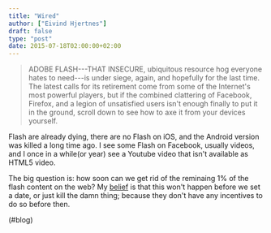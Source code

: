 ```yaml
---
title: "Wired"
author: ["Eivind Hjertnes"]
draft: false
type: "post"
date: 2015-07-18T02:00:00+02:00
---
```


> ADOBE FLASH---THAT INSECURE, ubiquitous resource hog everyone hates to
> need---is under siege, again, and hopefully for the last time. The
> latest calls for its retirement come from some of the Internet's most
> powerful players, but if the combined clattering of Facebook, Firefox,
> and a legion of unsatisfied users isn't enough finally to put it in
> the ground, scroll down to see how to axe it from your devices
> yourself.

Flash are already dying, there are no Flash on iOS, and the Android
version was killed a long time ago. I see some Flash on Facebook,
usually videos, and I once in a while(or year) see a Youtube video that
isn't available as HTML5 video.

The big question is: how soon can we get rid of the reminaing 1% of the
flash content on the web? My
[belief](http://www.theverge.com/2015/7/13/8948459/adobe-flash-insecure-says-facebook-cso)
is that this won't happen before we set a date, or just kill the damn
thing; because they don't have any incentives to do so before then.

(#blog)
